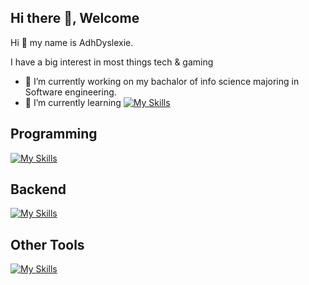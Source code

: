 ## Hi there 👋, Welcome

Hi 👋 my name is AdhDyslexie.

I have a big interest in most things tech & gaming 

- 🔭 I’m currently working on my bachalor of info science majoring in Software engineering.
- 🌱 I’m currently learning [![My Skills](https://skillicons.dev/icons?i=cpp,unreal&theme=light)](https://skillicons.dev)

## Programming

[![My Skills](https://skillicons.dev/icons?i=cpp,py&theme=light)](https://skillicons.dev)

## Backend

[![My Skills](https://skillicons.dev/icons?i=django,mysql&theme=light)](https://skillicons.dev)

## Other Tools
[![My Skills](https://skillicons.dev/icons?i=bitbucket,github,git,vscode,visualstudio,unreal,markdown,obsidian&theme=dark)](https://skillicons.dev)

<!--
**AdhDyslexie/AdhDyslexie** is a ✨ _special_ ✨ repository because its `README.md` (this file) appears on your GitHub profile.

![](https://komarev.com/ghpvc/?username=adhdyslexie)

Here are some ideas to get you started:

- 🔭 I’m currently working on ...
- 🌱 I’m currently learning ...
- 👯 I’m looking to collaborate on ...
- 🤔 I’m looking for help with ...
- 💬 Ask me about ...
- 📫 How to reach me: ...
- 😄 Pronouns: ...
- ⚡ Fun fact: ...
-->

<!--
# Github Stats
![AdhDyslexies GitHub stats](https://github-readme-stats.vercel.app/api?username=AdhDyslexie&show_icons=true&theme=cobalt)
-->
